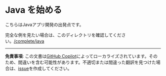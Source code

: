 # Java を始める

こちらはJavaアプリ開発の出発点です。

完全な例を見たい場合は、このディレクトリを確認してください。[/complete/java](../complete/java/)

---

**免責事項**: この文書は[GitHub Copilot](https://docs.github.com/copilot/about-github-copilot/what-is-github-copilot)によってローカライズされています。そのため、間違いを含む可能性があります。不適切または間違った翻訳を見つけた場合は、[issue](https://github.com/microsoft/github-copilot-vibe-coding-workshop/issues/new)を作成してください。
